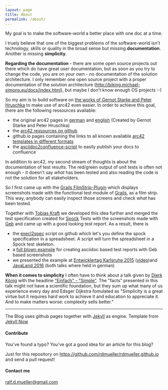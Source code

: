```yaml
---
layout: page
title: About
permalink: /about/
---
```


My goal is to make the software-world a better place with one doc at a time.

I truely believe that one of the biggest problems of the software-world isn't technology, skills or quality in the broad sense but missing **documentation**. Another is missing **simplicity**.

**Regarding the documentation** - there are some open source projects out there which do have great user documentation, but as soon as you try to change the code, you are on your own - no documentation of the solution architecture. I only remember one open source project with a proper documentation of the solution architecture (http://biking.michael-simons.eu/docs/index.html), but maybe I don't know enough OS projects :-)

So my aim is to build software on [the works of Gernot Starke and Peter Hruschka](http://arc42.de) to make use of arc42 even easier. In order to achieve this goal, there are the following ressources available:

- the original arc42 pages in [german](http://arc42.de) and [english](http://arc42.org) (Created by Gernot Starke and Peter Hruschka)
- the [arc42 ressources on github](https://github.com/arc42)
- github.io pages containing the links to all known available [arc42 templates in different formats](http://arc42.github.io/)
- the [asciidoc2confluence-script](https://github.com/rdmueller/asciidoc2confluence) to easily publish your docs to confluence

In addition to arc42, my second stream of thoughts is about the documentation of test results. The red/green output of unit tests is often not enough - it doesn't say _what_ has been tested and also reading the code is not the solution for all stakeholders.

So I first came up with the [Grails FilmStrip-Plugin](https://github.com/rdmueller/grails-filmStrip) which displays screenshots made with the functional test module of [Grails](https://www.grails.org), as a film strip. This way, anybody can easily inspect those screens and check _what_ has been tested.

Together with [Tobias Kraft](https://twitter.com/tokraft) we developed this idea further and merged the test specification created for [Spock](https://github.com/spockframework) Tests with the screenshots made with [Geb](http://www.gebish.org/) and came up with a good looking test report. As a result, there is

- the [execl2spec](https://github.com/rdmueller/Excel2Spec) script on github which let's you define the spock specification in a spreadsheet. A script will turn the spreadsheet in a Spock test skeleton.
- a [full blown example](https://github.com/rdmueller/etka15) for creating asciidoc based test reports with Geb based screenshots
- we presented the example at [Entwicklertag Karlsruhe 2015](https://entwicklertag.de/karlsruhe/2015/spock-und-geb-bersichtlich-und-nachvollziehbar-testen-f-r-alle) ([video](https://www.youtube.com/watch?v=L75DdPon5Gk))and [JavaLand 2016](https://www.javaland.eu/de/archiv-2016/) (both talks where held in german)

**When it comes to simplicity** I often have to think about a talk given by [Dierk König](https://twitter.com/mittie) with the headline ["Einfach" - "Simple"](https://www.dropbox.com/s/ui38pl12wobrgdl/Dierk_Koenig-Einfach-JAX2013.pdf?dl=0). The "facts" presented in this talk might not have a scientific foundation, but they sum up what many of us experience every day and Edsger Dijkstra fomulated as "Simplicity is a great virtue but it requires hard work to achieve it and education to appreciate it. And to make matters worse: complexity sells better."

---


The Blog uses github pages together with [Jekyll](https://github.com/jekyll/jekyll) as engine. Template from [Jekyll Now](http://www.jekyllnow.com/)

#### Contribute

You've found a typo? You've got a good idea for an article for this blog?

Just for this repository on https://github.com/rdmueller/rdmueller.github.io and send a pull request!

#### Contact me

[ralf.d.mueller@gmail.com](mailto:ralf.d.mueller@gmail.com)
